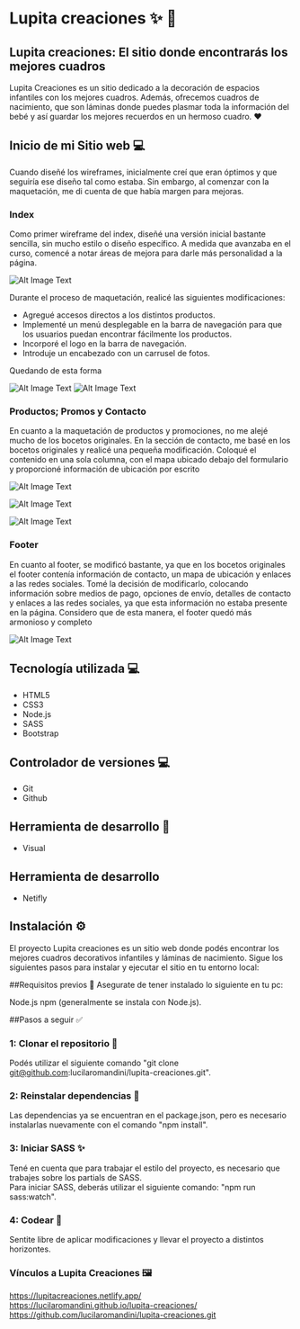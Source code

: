 # Lupita creaciones ✨ 💫
## Lupita creaciones: El sitio donde encontrarás los mejores cuadros 
Lupita Creaciones es un sitio dedicado a la decoración de espacios infantiles con los mejores cuadros. Además, ofrecemos cuadros de nacimiento, que son láminas donde puedes plasmar toda la información del bebé y así guardar los mejores recuerdos en un hermoso cuadro. ❤️

## Inicio de mi Sitio web 💻
Cuando diseñé los wireframes, inicialmente creí que eran óptimos y que seguiría ese diseño tal como estaba. Sin embargo, al comenzar con la maquetación, me di cuenta de que había margen para mejoras.

### Index
Como primer wireframe del index, diseñé una versión inicial bastante sencilla, sin mucho estilo o diseño específico. A medida que avanzaba en el curso, comencé a notar áreas de mejora para darle más personalidad a la página. 

![Alt Image Text](./readme_resources/wireframe_index.webp)

Durante el proceso de maquetación, realicé las siguientes modificaciones:

* Agregué accesos directos a los distintos productos.
* Implementé un menú desplegable en la barra de navegación para que los usuarios puedan encontrar fácilmente los productos.
* Incorporé el logo en la barra de navegación.
* Introduje un encabezado con un carrusel de fotos.

Quedando de esta forma

![Alt Image Text](./readme_resources/index_navbar_header.webp)
![Alt Image Text](./readme_resources/index_accesos_directos.webp)

### Productos; Promos y Contacto
En cuanto a la maquetación de productos y promociones, no me alejé mucho de los bocetos originales. En la sección de contacto, me basé en los bocetos originales y realicé una pequeña modificación. Coloqué el contenido en una sola columna, con el mapa ubicado debajo del formulario y proporcioné información de ubicación por escrito

![Alt Image Text](./readme_resources/wireframe_pictures.webp)

![Alt Image Text](./readme_resources/wireframe_sale.webp)

![Alt Image Text](./readme_resources/wireframe_contact.webp)

### Footer
En cuanto al footer, se modificó bastante, ya que en los bocetos originales el footer contenía información de contacto, un mapa de ubicación y enlaces a las redes sociales. Tomé la decisión de modificarlo, colocando información sobre medios de pago, opciones de envío, detalles de contacto y enlaces a las redes sociales, ya que esta información no estaba presente en la página. Considero que de esta manera, el footer quedó más armonioso y completo

![Alt Image Text](./readme_resources/wireframe_footer.webp)

## Tecnología utilizada 💻 

* HTML5
* CSS3
* Node.js
* SASS
* Bootstrap

## Controlador de versiones 💻

* Git
* Github

## Herramienta de desarrollo 🔧

* Visual    

## Herramienta de desarrollo 

* Netifly


## Instalación ⚙️
El proyecto Lupita creaciones es un sitio web donde podés encontrar los mejores cuadros decorativos infantiles y láminas de nacimiento. Sigue los siguientes pasos para instalar y ejecutar el sitio en tu entorno local:



##Requisitos previos 👾
Asegurate de tener instalado lo siguiente en tu pc:

Node.js
npm (generalmente se instala con Node.js).


##Pasos a seguir ✅
### 1: Clonar el repositorio 📂 
Podés utilizar el siguiente comando "git clone git@github.com:lucilaromandini/lupita-creaciones.git".
### 2: Reinstalar dependencias 🔧
Las dependencias ya se encuentran en el package.json, pero es necesario instalarlas nuevamente con el comando "npm install".

### 3: Iniciar SASS ✨
Tené en cuenta que para trabajar el estilo del proyecto, es necesario que trabajes sobre los partials de SASS.                   
Para iniciar SASS, deberás utilizar el siguiente comando: "npm run sass:watch".

### 4: Codear 🧠
Sentite libre de aplicar modificaciones y llevar el proyecto a distintos horizontes.

### Vínculos a Lupita Creaciones 🖼
https://lupitacreaciones.netlify.app/       
https://lucilaromandini.github.io/lupita-creaciones/  
https://github.com/lucilaromandini/lupita-creaciones.git

                 

